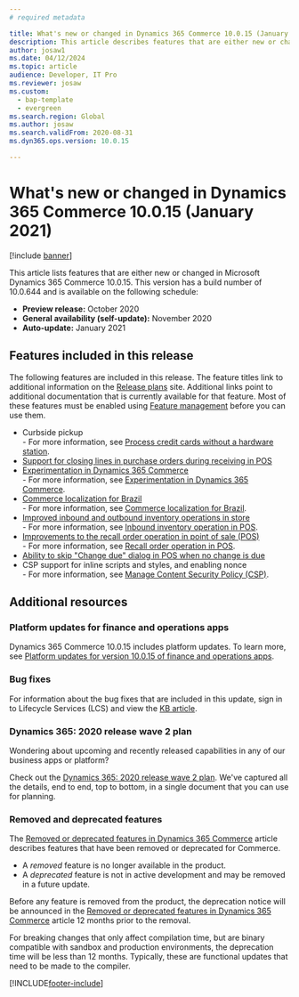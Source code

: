 ```yaml
---
# required metadata

title: What's new or changed in Dynamics 365 Commerce 10.0.15 (January 2021)
description: This article describes features that are either new or changed in Dynamics 365 Commerce 10.0.15. 
author: josaw1
ms.date: 04/12/2024
ms.topic: article
audience: Developer, IT Pro
ms.reviewer: josaw
ms.custom:
  - bap-template
  - evergreen
ms.search.region: Global
ms.author: josaw
ms.search.validFrom: 2020-08-31 
ms.dyn365.ops.version: 10.0.15

---
```

# What's new or changed in Dynamics 365 Commerce 10.0.15 (January 2021)

[!include [banner](../includes/banner.md)]


This article lists features that are either new or changed in Microsoft Dynamics 365 Commerce 10.0.15. This version has a build number of 10.0.644 and is available on the following schedule:

- **Preview release:** October 2020
- **General availability (self-update):** November 2020
- **Auto-update:** January 2021

## Features included in this release

The following features are included in this release. The feature titles link to additional information on the [Release plans](/dynamics365/release-plans/) site. Additional links point to additional documentation that is currently available for that feature. Most of these features must be enabled using [Feature management](../../fin-ops-core/fin-ops/get-started/feature-management/feature-management-overview.md) before you can use them.

- Curbside pickup<br> - For more information, see [Process credit cards without a hardware station](../dev-itpro/cnp-pos.md).
- [Support for closing lines in purchase orders during receiving in POS](/dynamics365-release-plan/2020wave2/commerce/dynamics365-commerce/support-closing-lines-purchase-orders-during-receiving-pos)
- [Experimentation in Dynamics 365 Commerce](/dynamics365-release-plan/2020wave2/commerce/dynamics365-commerce/experimentation-dynamics-365-commerce)<br> - For more information, see [Experimentation in Dynamics 365 Commerce](../experimentation-overview.md).
- [Commerce localization for Brazil](/dynamics365-release-plan/2020wave2/commerce/dynamics365-commerce/commerce-localization-brazil)<br> - For more information, see [Commerce localization for Brazil](../localizations/latam-bra-commerce-localization.md).
- [Improved inbound and outbound inventory operations in store](/dynamics365-release-plan/2020wave1/dynamics365-commerce/improved-inbound-outbound-inventory-operations-store)<br> - For more information, see [Inbound inventory operation in POS](../pos-inbound-inventory-operation.md).
- [Improvements to the recall order operation in point of sale (POS)](/dynamics365-release-plan/2020wave2/commerce/dynamics365-commerce/improvements-facilitating-curbside-pickup-store-operations)<br> - For more information, see [Recall order operation in POS](../enhancedorderrecall.md).
- [Ability to skip "Change due" dialog in POS when no change is due](/dynamics365-release-plan/2020wave2/commerce/dynamics365-commerce/ability-skip-change-due-dialog-pos-when-no-change-due)
- CSP support for inline scripts and styles, and enabling nonce<br> - For more information, see [Manage Content Security Policy (CSP)](../manage-csp.md).

## Additional resources

### Platform updates for finance and operations apps

Dynamics 365 Commerce 10.0.15 includes platform updates. To learn more, see [Platform updates for version 10.0.15 of finance and operations apps](../../fin-ops-core/dev-itpro/get-started/whats-new-platform-updates-10-0-15.md).

### Bug fixes 
For information about the bug fixes that are included in this update, sign in to Lifecycle Services (LCS) and view the [KB article](https://fix.lcs.dynamics.com/Issue/Details?bugId=514518&dbType=3&qc=8fbe12733a7e1aa197e91fb11530f69fa89b9b39c08d89a19873f755c9430988).

### Dynamics 365: 2020 release wave 2 plan

Wondering about upcoming and recently released capabilities in any of our business apps or platform?

Check out the [Dynamics 365: 2020 release wave 2 plan](/dynamics365-release-plan/2020wave2/). We've captured all the details, end to end, top to bottom, in a single document that you can use for planning.

### Removed and deprecated features

The [Removed or deprecated features in Dynamics 365 Commerce](removed-deprecated-features-commerce.md) article describes features that have been removed or deprecated for Commerce.

- A *removed* feature is no longer available in the product.
- A *deprecated* feature is not in active development and may be removed in a future update.

Before any feature is removed from the product, the deprecation notice will be announced in the [Removed or deprecated features in Dynamics 365 Commerce](removed-deprecated-features-commerce.md) article 12 months prior to the removal.

For breaking changes that only affect compilation time, but are binary compatible with sandbox and production environments, the deprecation time will be less than 12 months. Typically, these are functional updates that need to be made to the compiler.


[!INCLUDE[footer-include](../../includes/footer-banner.md)]
